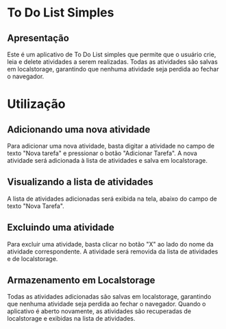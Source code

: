 # To Do List Simples
## Apresentação
Este é um aplicativo de To Do List simples que permite que o usuário crie, leia e delete atividades a serem realizadas. Todas as atividades são salvas em localstorage, garantindo que nenhuma atividade seja perdida ao fechar o navegador.

# Utilização
## Adicionando uma nova atividade
Para adicionar uma nova atividade, basta digitar a atividade no campo de texto "Nova tarefa" e pressionar o botão "Adicionar Tarefa". A nova atividade será adicionada à lista de atividades e salva em localstorage.

## Visualizando a lista de atividades
A lista de atividades adicionadas será exibida na tela, abaixo do campo de texto "Nova Tarefa". 

## Excluindo uma atividade
Para excluir uma atividade, basta clicar no botão "X" ao lado do nome da atividade correspondente. A atividade será removida da lista de atividades e de localstorage.

## Armazenamento em Localstorage
Todas as atividades adicionadas são salvas em localstorage, garantindo que nenhuma atividade seja perdida ao fechar o navegador. Quando o aplicativo é aberto novamente, as atividades são recuperadas de localstorage e exibidas na lista de atividades.

